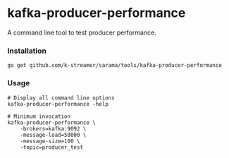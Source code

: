 # kafka-producer-performance

A command line tool to test producer performance.

### Installation

    go get github.com/k-streamer/sarama/tools/kafka-producer-performance


### Usage

    # Display all command line options
    kafka-producer-performance -help

	# Minimum invocation
    kafka-producer-performance \
		-brokers=kafka:9092 \
		-message-load=50000 \
		-message-size=100 \
		-topic=producer_test
